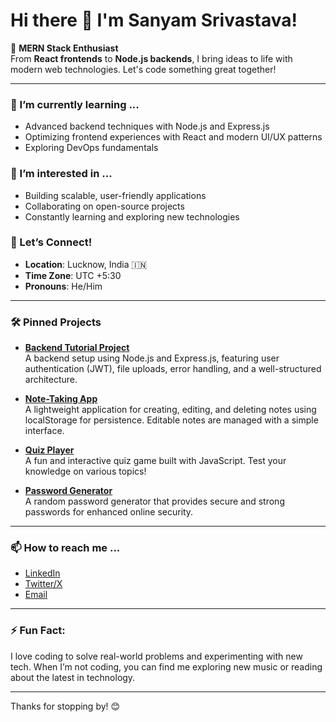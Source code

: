 # Hi there 👋 I'm Sanyam Srivastava!

🚀 **MERN Stack Enthusiast**  
From **React frontends** to **Node.js backends**, I bring ideas to life with modern web technologies. Let's code something great together!

---

### 🌱 I’m currently learning ...
- Advanced backend techniques with Node.js and Express.js
- Optimizing frontend experiences with React and modern UI/UX patterns
- Exploring DevOps fundamentals

### 👀 I’m interested in ...
- Building scalable, user-friendly applications
- Collaborating on open-source projects
- Constantly learning and exploring new technologies

### 💬 Let’s Connect!
- **Location**: Lucknow, India 🇮🇳
- **Time Zone**: UTC +5:30
- **Pronouns**: He/Him

---

### 🛠️ Pinned Projects

- **[Backend Tutorial Project](https://github.com/DevSanyamSrivastava/project)**  
  A backend setup using Node.js and Express.js, featuring user authentication (JWT), file uploads, error handling, and a well-structured architecture.

- **[Note-Taking App](https://github.com/DevSanyamSrivastava/note-taking)**  
  A lightweight application for creating, editing, and deleting notes using localStorage for persistence. Editable notes are managed with a simple interface.

- **[Quiz Player](https://github.com/DevSanyamSrivastava/quiz-player)**  
  A fun and interactive quiz game built with JavaScript. Test your knowledge on various topics!

- **[Password Generator](https://github.com/DevSanyamSrivastava/password-generator)**  
  A random password generator that provides secure and strong passwords for enhanced online security.

---

### 📫 How to reach me ...
- [LinkedIn](https://www.linkedin.com/in/sanyam-srivastava-b8b4342a0/)
- [Twitter/X](https://x.com/Iamsanyam10304)
- [Email](sanyam.fullstackdev@gmail.com)

---

### ⚡ Fun Fact:
I love coding to solve real-world problems and experimenting with new tech. When I’m not coding, you can find me exploring new music or reading about the latest in technology.

---

Thanks for stopping by! 😊
